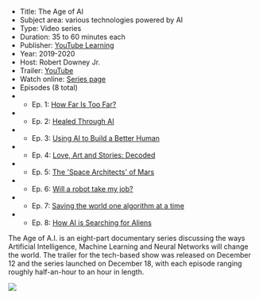 * Title: The Age of AI
* Subject area: various technologies powered by AI
* Type: Video series
* Duration: 35 to 60 minutes each
* Publisher: [YouTube Learning](https://www.youtube.com/channel/UCqVDpXKLmKeBU_yyt_QkItQ)
* Year: 2019-2020
* Host: Robert Downey Jr.
* Trailer: [YouTube](https://www.youtube.com/watch?v=5IvQ3fYKnfM&list=PLjq6DwYksrzz_fsWIpPcf6V7p2RNAneKc&index=9)
* Watch online: [Series page](https://www.youtube.com/playlist?list=PLjq6DwYksrzz_fsWIpPcf6V7p2RNAneKc)
* Episodes (8 total)
* * Ep. 1: [How Far Is Too Far?](https://www.youtube.com/watch?v=lIvrIKaNCRE&list=PLjq6DwYksrzz_fsWIpPcf6V7p2RNAneKc&index=1)
* * Ep. 2: [Healed Through AI](https://www.youtube.com/watch?v=lIvrIKaNCRE&list=PLjq6DwYksrzz_fsWIpPcf6V7p2RNAneKc&index=2)
* * Ep. 3: [Using AI to Build a Better Human](https://www.youtube.com/watch?v=lIvrIKaNCRE&list=PLjq6DwYksrzz_fsWIpPcf6V7p2RNAneKc&index=3)
* * Ep. 4: [Love, Art and Stories: Decoded](https://www.youtube.com/watch?v=lIvrIKaNCRE&list=PLjq6DwYksrzz_fsWIpPcf6V7p2RNAneKc&index=4)
* * Ep. 5: [The 'Space Architects' of Mars](https://www.youtube.com/watch?v=lIvrIKaNCRE&list=PLjq6DwYksrzz_fsWIpPcf6V7p2RNAneKc&index=5)
* * Ep. 6: [Will a robot take my job?](https://www.youtube.com/watch?v=f2aocKWrPG8&list=PLjq6DwYksrzz_fsWIpPcf6V7p2RNAneKc&index=6)
* * Ep. 7: [Saving the world one algorithm at a time](https://www.youtube.com/watch?v=0wy4u34fii4&list=PLjq6DwYksrzz_fsWIpPcf6V7p2RNAneKc&index=7)
* * Ep. 8: [How AI is Searching for Aliens](https://www.youtube.com/watch?v=VwtC_4t2g5M&list=PLjq6DwYksrzz_fsWIpPcf6V7p2RNAneKc&index=8)

The Age of A.I. is an eight-part documentary series discussing the ways Artificial Intelligence, Machine Learning and Neural Networks will change the world. The trailer for the tech-based show was released on December 12 and the series launched on December 18, with each episode ranging roughly half-an-hour to an hour in length.


![](https://github.com/touretzkyds/ai4k12/raw/master/images/YouTube-Age-of-AI.jpg)